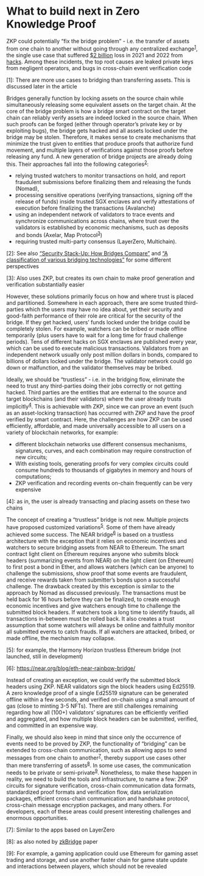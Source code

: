 # What to build next in Zero Knowledge Proof

ZKP could potentially “fix the bridge problem” - i.e. the transfer of assets from one chain to another without going through any centralized exchange<sup>[1](#f1)</sup>, the single use case that suffered [$2 billion](https://blog.chainalysis.com/reports/cross-chain-bridge-hacks-2022/) loss in 2021 and 2022 from [hacks](https://messari.io/report/a-year-of-bridge-exploits). Among these incidents, the top root causes are leaked private keys from negligent operators, and bugs in cross-chain event verification code

<a name="f1">[1]</a>:  There are more use cases to bridging than transferring assets. This is discussed later in the article 

Bridges generally function by locking assets on the source chain while simultaneously releasing some equivalent assets on the target chain. At the core of the bridge problem is how a bridge smart contract on the target chain can reliably verify assets are indeed locked in the source chain. When such proofs can be forged (either through operator’s private key or by exploiting bugs), the bridge gets hacked and all assets locked under the bridge may be stolen. Therefore, it makes sense to create mechanisms that minimize the trust given to entities that produce proofs that authorize fund movement, and multiple layers of verifications against those proofs before releasing any fund. A new generation of bridge projects are already doing this. Their approaches fall into the following categories<sup>[2](#f2)</sup>:

- relying trusted watchers to monitor transactions on hold, and report fraudulent submissions before finalizing them and releasing the funds (Nomad),
- processing sensitive operations (verifying transactions, signing off the release of funds) inside trusted SGX enclaves and verify attestations of execution before finalizing the transactions  (Avalanche)
- using an independent network of validators to trace events and synchronize communications across chains, where trust over the validators is established by economic mechanisms, such as deposits and bonds (Axelar, Map Protocol<sup>[3](#f3)</sup>) 
- requiring trusted multi-party consensus (LayerZero, Multichain). 

<a name="f2">[2]</a>: See also [“Security Stack-Up: How Bridges Compare”](https://jumpcrypto.com/security-stack-up-how-bridges-compare/) and [“A classification of various bridging technologies”](https://medium.com/harmony-one/harmonys-cross-chain-future-41d02d53b10) for some different perspectives 

<a name="f3">[3]</a>: Also uses ZKP, but creates its own chain to make proof generation and verification substantially easier

However, these solutions primarily focus on how and where trust is placed and partitioned.  Somewhere in each approach, there are some trusted third-parties which the users may have no idea about, yet their security and good-faith performance of their role are critical for the security of the bridge. If they get hacked, users’ funds locked under the bridge could be completely stolen. For example, watchers can be bribed or made offline temporarily (plus users have to wait for a long time for fraud challenge periods). Tens of different hacks on SGX enclaves are published every year, which can be used to execute malicious transactions. Validators from an independent network usually only post million dollars in bonds, compared to billions of dollars locked under the bridge. The validator network could go down or malfunction, and the validator themselves may be bribed.

Ideally, we should be “trustless” - i.e. in the bridging flow, eliminate the need to trust any third-parties doing their jobs correctly or not getting hacked. Third parties are the entities that are external to the source and target blockchains (and their validators) where the user already trusts implicitly<sup>[4](#f4)</sup>. This is achievable with ZKP, since we can prove an event (such as an asset-locking transaction) has occurred with ZKP and have the proof verified by smart contract. Here, the challenges are how ZKP can be used efficiently, affordable, and made universally accessible to all users on a variety of blockchain networks, for example: 

- different blockchain networks use different consensus mechanisms, signatures, curves, and each combination may require construction of new circuits;
- With existing tools, generating proofs for very complex circuits could consume hundreds to thousands of gigabytes in memory and hours of computations; 
- ZKP verification and recording events on-chain frequently can be very expensive

<a name="f4">[4]</a>: as in, the user is already transacting and placing assets on these two chains

The concept of creating a “trustless” bridge is not new. Multiple projects have proposed customized variations<sup>[5](#f5)</sup>. Some of them have already achieved some success. The NEAR bridge<sup>[6](#f6)</sup> is based on a trustless architecture with the exception that it relies on economic incentives and watchers to secure bridging assets from NEAR to Ethereum. The smart contract light client on Ethereum requires anyone who submits block headers (summarizing events from NEAR) on the light client (on Ethereum) to first post a bond in Ether, and allows watchers (which can be anyone) to challenge the submissions, show proof that some events are fraudulent, and receive rewards taken from submitter’s bonds upon a successful challenge. The drawback created by this exception is similar to the approach by Nomad as discussed previously. The transactions must be held back for 16 hours before they can be finalized, to create enough economic incentives and give watchers enough time to challenge the submitted block headers. If watchers took a long time to identify frauds, all transactions in-between must be rolled back. It also creates a trust assumption that some watchers will always be online and faithfully monitor all submitted events to catch frauds. If all watchers are attacked, bribed, or made offline, the mechanism may collapse.

<a name="f5">[5]</a>: for example, the Harmony Horizon trustless Ethereum bridge (not launched, still in development) 

<a name="f6">[6]</a>: https://near.org/blog/eth-near-rainbow-bridge/

Instead of creating an exception, we could verify the submitted block headers using ZKP. NEAR validators sign the block headers using Ed25519. A zero knowledge proof of a single Ed25519 signature can be generated offline within a few seconds, and verified on-chain using a small amount of gas (close to minting 3-5 NFTs). There are still challenges remaining regarding how all (100+) validators’ signatures can be efficiently verified and aggregated, and how multiple block headers can be submitted, verified, and committed in an expensive way. 

Finally, we should also keep in mind that since only the occurrence of events need to be proved by ZKP, the functionality of “bridging” can be extended to cross-chain communication, such as allowing apps to send messages from one chain to another<sup>[7](#f7)</sup>, thereby support use cases other than mere transferring of assets<sup>[8](#f8)</sup>. In some use cases, the communication needs to be private or semi-private<sup>[9](#f9)</sup>. Nonetheless, to make these happen in reality, we need to build the tools and infrastructure, to name a few: ZKP circuits for signature verification, cross-chain communication data formats, standardized proof formats and verification flow, data serialization packages, efficient cross-chain communication and handshake protocol, cross-chain message encryption packages, and many others. For developers, each of these areas could present interesting challenges and enormous opportunities.

<a name="f7">[7]</a>: Similar to the apps based on LayerZero

<a name="f8">[8]</a>: as also noted by [zkBridge](https://arxiv.org/abs/2210.00264) paper

<a name="f9">[9]</a>: For example, a gaming application could use Ethereum for gaming asset trading and storage, and use another faster chain for game state update and interactions between players, which should not be revealed